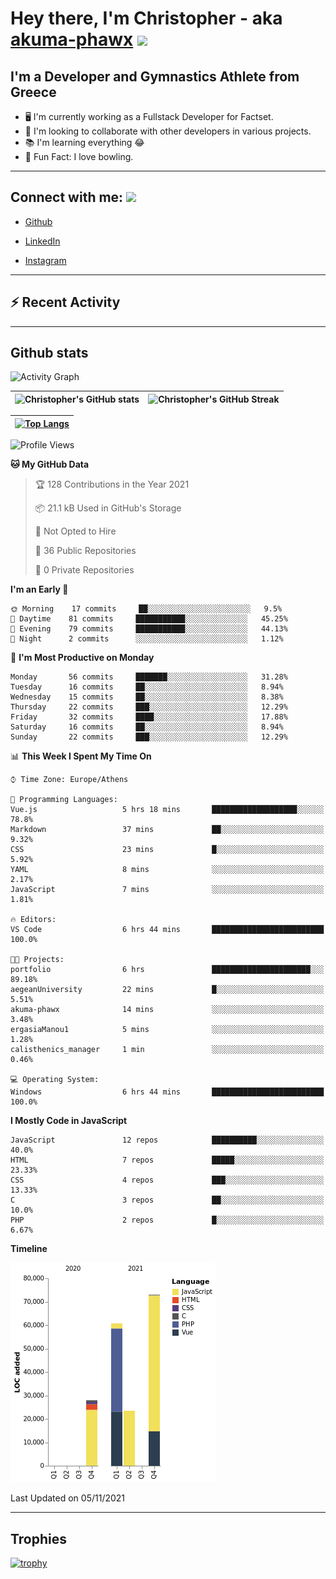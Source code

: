 # Hey there, I'm Christopher - aka [akuma-phawx](https://github.com/akuma-phawx) <img src = "https://raw.githubusercontent.com/MartinHeinz/MartinHeinz/master/wave.gif" width = 50px>

## I'm a Developer and Gymnastics Athlete from Greece

- 🖥️ I'm currently working as a Fullstack Developer for Factset.
- 🤲 I'm looking to collaborate with other developers in various projects.
- 📚 I'm learning everything 😂
- 🎳 Fun Fact: I love bowling.

---

## Connect with me: <img src='https://raw.githubusercontent.com/ShahriarShafin/ShahriarShafin/main/Assets/handshake.gif' width="100px">

- [Github](https://github.com/akuma-phawx)

- [LinkedIn](https://www.linkedin.com/in/christopher-vradis-3b9a68151/)

- [Instagram](https://www.instagram.com/chris.vrd_sw/)

---

## ⚡ Recent Activity

<!--START_SECTION:activity-->
<!--END_SECTION:activity-->

---

## Github stats

![Activity Graph](https://activity-graph.herokuapp.com/graph?username=akuma-phawx&theme=dracula)

| ![Christopher's GitHub stats](https://github-readme-stats.vercel.app/api?username=akuma-phawx&show_icons=true&theme=dracula) | ![Christopher's GitHub Streak](https://github-readme-streak-stats.herokuapp.com/?user=akuma-phawx&theme=dracula) |
| ---------------------------------------------------------------------------------------------------------------------------- | ---------------------------------------------------------------------------------------------------------------- |

| [![Top Langs](https://github-readme-stats.vercel.app/api/top-langs/?username=akuma-phawx&show_icons=true&theme=radical)](https://github.com/akuma-phawx/github-readme-stats) |
| ---------------------------------------------------------------------------------------------------------------------------------------------------------------------------- |

<!--START_SECTION:waka-->
![Profile Views](http://img.shields.io/badge/Profile%20Views-1-blue)

**🐱 My GitHub Data** 

> 🏆 128 Contributions in the Year 2021
 > 
> 📦 21.1 kB Used in GitHub's Storage 
 > 
> 🚫 Not Opted to Hire
 > 
> 📜 36 Public Repositories 
 > 
> 🔑 0 Private Repositories  
 > 
**I'm an Early 🐤** 

```text
🌞 Morning    17 commits     ██░░░░░░░░░░░░░░░░░░░░░░░   9.5% 
🌆 Daytime    81 commits     ███████████░░░░░░░░░░░░░░   45.25% 
🌃 Evening    79 commits     ███████████░░░░░░░░░░░░░░   44.13% 
🌙 Night      2 commits      ░░░░░░░░░░░░░░░░░░░░░░░░░   1.12%

```
📅 **I'm Most Productive on Monday** 

```text
Monday       56 commits     ███████░░░░░░░░░░░░░░░░░░   31.28% 
Tuesday      16 commits     ██░░░░░░░░░░░░░░░░░░░░░░░   8.94% 
Wednesday    15 commits     ██░░░░░░░░░░░░░░░░░░░░░░░   8.38% 
Thursday     22 commits     ███░░░░░░░░░░░░░░░░░░░░░░   12.29% 
Friday       32 commits     ████░░░░░░░░░░░░░░░░░░░░░   17.88% 
Saturday     16 commits     ██░░░░░░░░░░░░░░░░░░░░░░░   8.94% 
Sunday       22 commits     ███░░░░░░░░░░░░░░░░░░░░░░   12.29%

```


📊 **This Week I Spent My Time On** 

```text
⌚︎ Time Zone: Europe/Athens

💬 Programming Languages: 
Vue.js                   5 hrs 18 mins       ███████████████████░░░░░░   78.8% 
Markdown                 37 mins             ██░░░░░░░░░░░░░░░░░░░░░░░   9.32% 
CSS                      23 mins             █░░░░░░░░░░░░░░░░░░░░░░░░   5.92% 
YAML                     8 mins              ░░░░░░░░░░░░░░░░░░░░░░░░░   2.17% 
JavaScript               7 mins              ░░░░░░░░░░░░░░░░░░░░░░░░░   1.81%

🔥 Editors: 
VS Code                  6 hrs 44 mins       █████████████████████████   100.0%

🐱‍💻 Projects: 
portfolio                6 hrs               ██████████████████████░░░   89.18% 
aegeanUniversity         22 mins             █░░░░░░░░░░░░░░░░░░░░░░░░   5.51% 
akuma-phawx              14 mins             ░░░░░░░░░░░░░░░░░░░░░░░░░   3.48% 
ergasiaManou1            5 mins              ░░░░░░░░░░░░░░░░░░░░░░░░░   1.28% 
calisthenics_manager     1 min               ░░░░░░░░░░░░░░░░░░░░░░░░░   0.46%

💻 Operating System: 
Windows                  6 hrs 44 mins       █████████████████████████   100.0%

```

**I Mostly Code in JavaScript** 

```text
JavaScript               12 repos            ██████████░░░░░░░░░░░░░░░   40.0% 
HTML                     7 repos             █████░░░░░░░░░░░░░░░░░░░░   23.33% 
CSS                      4 repos             ███░░░░░░░░░░░░░░░░░░░░░░   13.33% 
C                        3 repos             ██░░░░░░░░░░░░░░░░░░░░░░░   10.0% 
PHP                      2 repos             █░░░░░░░░░░░░░░░░░░░░░░░░   6.67%

```


**Timeline**

![Chart not found](https://raw.githubusercontent.com/akuma-phawx/akuma-phawx/main/charts/bar_graph.png) 


 Last Updated on 05/11/2021
<!--END_SECTION:waka-->

---

## Trophies

[![trophy](https://github-profile-trophy.vercel.app/?username=akuma-phawx&theme=onedark)](https://github.com/ryo-ma/github-profile-trophy)

